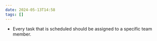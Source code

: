```yaml
---
date: 2024-05-13T14:58
tags: []
---
```

- Every task that is scheduled should be assigned to a specific team member. 